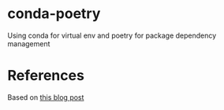 # conda-poetry
Using conda for virtual env and poetry for package dependency management

# References
Based on [this blog post](https://towardsdatascience.com/a-guide-to-python-environment-dependency-and-package-management-conda-poetry-f5a6c48d795)
